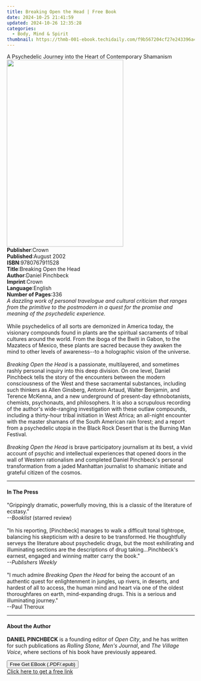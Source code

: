 ```yaml
---
title: Breaking Open the Head | Free Book
date: 2024-10-25 21:41:59
updated: 2024-10-26 12:35:28
categories:
  - Body, Mind & Spirit
thumbnail: https://thmb-001-ebook.techidaily.com/f9b567204cf27e243396a42f051ead06e0b6d299537b1b68166bbabef41e8bd0.jpg
---
```

<main id="book-container">
  <div class="flex flex-col">
    <div class="book-brief flex-1 py-6 px-4 sm:p-6 md:py-10 md:px-8">
      <!-- brief-->
      <div class="book-brief-main">
        A Psychedelic Journey into the Heart of Contemporary Shamanism
      </div>
    </div>
    <div
      class="book-meta-info flex-1 grid gap-4 col-start-1 col-end-3 row-start-1 sm:mb-6 sm:grid-cols-4 lg:gap-6 lg:col-start-2 lg:row-end-6 lg:row-span-6 lg:mb-0"
    >
      <div
        class="book-meta-info-left place-content-center mt-4 p-4 text-sm leading-6 col-start-2 col-span-2 dark:text-slate-400"
      >
        <img
          class="w-full h-500 object-cover rounded-lg sm:h-255 sm:col-span-2 lg:col-span-full"
          src="https://img-001-ebook.techidaily.com/d376670142920e487fb60aca7cfebef27c858c978f1dfc8cbd16747df4e68553.jpg"
          alt=""
          width="312"
          height="500"
        />
      </div>
      <div
        class="book-meta-info-right mt-2 col-start-1 row-start-2 col-span-3 self-center"
      >
        <!-- meta data  -->
        <div class="flex flex-col px-4 md:px-8">
          <div class="flex-1">
            <strong>Publisher</strong>:<span class="px-2">Crown</span>
          </div>
          <div class="flex-1">
            <strong>Published</strong>:<span class="px-2">August 2002</span>
          </div>
          <div class="flex-1">
            <strong>ISBN</strong>:<span class="px-2">9780767911528</span>
          </div>
          <div class="flex-1">
            <strong>Title</strong>:<span class="px-2"
              >Breaking Open the Head</span
            >
          </div>
          <div class="flex-1">
            <strong>Author</strong>:<span class="px-2">Daniel Pinchbeck</span>
          </div>
          <div class="flex-1">
            <strong>Imprint</strong>:<span class="px-2">Crown</span>
          </div>
          <div class="flex-1">
            <strong>Language</strong>:<span class="px-2">English</span>
          </div>
          <div class="flex-1">
            <strong>Number of Pages</strong>:<span class="px-2">336</span>
          </div>
        </div>
      </div>
    </div>
    <div class="book-description flex-1 py-6 px-4 sm:p-6 md:py-10 md:px-8">
      <div class="book-description-main">
        <div accordion-content="" id="description">
          <i
            >A dazzling work of personal travelogue and cultural criticism that
            ranges from the primitive to the postmodern in a quest for the
            promise and meaning of the psychedelic experience.<br /><br /></i
          >While psychedelics of all sorts are demonized in America today, the
          visionary compounds found in plants are the spiritual sacraments of
          tribal cultures around the world. From the iboga of the Bwiti in
          Gabon, to the Mazatecs of Mexico, these plants are sacred because they
          awaken the mind to other levels of awareness--to a holographic vision
          of the universe.<br /><br /><i>Breaking Open the Head</i> is a
          passionate, multilayered, and sometimes rashly personal inquiry into
          this deep division. On one level, Daniel Pinchbeck tells the story of
          the encounters between the modern consciousness of the West and these
          sacramental substances, including such thinkers as Allen Ginsberg,
          Antonin Artaud, Walter Benjamin, and Terence McKenna, and a new
          underground of present-day ethnobotanists, chemists, psychonauts, and
          philosophers. It is also a scrupulous recording of the author's
          wide-ranging investigation with these outlaw compounds, including a
          thirty-hour tribal initiation in West Africa; an all-night encounter
          with the master shamans of the South American rain forest; and a
          report from a psychedelic utopia in the Black Rock Desert that is the
          Burning Man Festival.<br /><br /><i>Breaking Open the Head</i> is
          brave participatory journalism at its best, a vivid account of psychic
          and intellectual experiences that opened doors in the wall of Western
          rationalism and completed Daniel Pinchbeck's personal transformation
          from a jaded Manhattan journalist to shamanic initiate and grateful
          citizen of the cosmos.
        </div>
        <div class="accordion-fader"></div>
      </div>
    </div>
    <div class="book-excerpts flex-1 py-6 px-4 sm:p-6 md:py-10 md:px-8">
      <!-- excerpts-->
      <div class="book-excerpts-main">
        <hr />
        <h4 class="placeholder placeholder-heading">
          <span>In The Press</span>
        </h4>
        <p>
          "Grippingly dramatic, powerfully moving, this is a classic of the
          literature of ecstasy."<br /><i>--Booklist</i> (starred review)<br /><br />"In
          his reporting, [Pinchbeck] manages to walk a difficult tonal
          tightrope, balancing his skepticism with a desire to be transformed.
          He thoughtfully serveys the literature about psychedelic drugs, but
          the most exhilirating and illuminating sections are the descriptions
          of drug taking...Pinchbeck's earnest, engaged and winning matter carry
          the book."<br /><i>--Publishers</i> <i>Weekly</i><br /><br />"I much
          admire <i>Breaking Open the Head</i> for being the account of an
          authentic quest for enlightenment in jungles, up rivers, in deserts,
          and hardest of all to access, the human mind and heart via one of the
          oldest thoroughfares on earth, mind-expanding drugs. This is a serious
          and illuminating journey."<br />--Paul Theroux
        </p>
      </div>
    </div>
    <div class="book-about-author flex-1 py-6 px-4 sm:p-6 md:py-10 md:px-8">
      <!-- about author-->
      <div class="book-main-author-main">
        <hr />
        <h4 class="placeholder placeholder-heading">
          <span>About the Author</span>
        </h4>
        <p>
          <b>DANIEL PINCHBECK</b> is a founding editor of<i> Open City</i>, and
          he has written for such publications as
          <i>Rolling Stone, Men's Journal</i>, and <i>The Village Voice</i>,
          where sections of his book have previously appeared.
        </p>
      </div>
    </div>
    <div class="book-free-get flex-1 py-6 px-4 sm:p-6 md:py-10 md:px-8">
      <button
        id="btn-free-get"
        class="bg-blue-500 hover:bg-blue-700 text-white font-bold py-2 px-4 rounded"
      >
        Free Get EBook (.PDF/.epub)
      </button>
      <div id="countdown-display" class="px-2 text-lg mt-2"></div>
      <a
        id="free-link"
        class="hidden bg-blue-500 hover:bg-blue-700 text-white font-bold py-2 px-4 rounded"
        href="https://www.ebooks.com/en-us/book/193231/breaking-open-the-head/daniel-pinchbeck/"
        target="_blank"
        >Click here to get a free link</a
      >
    </div>
    <script>
      let countdownTime = 0;
      let countdownInterval = null;
      document
        .getElementById('btn-free-get')
        .addEventListener('click', startCountdown);
      function startCountdown() {
        countdownTime = new Date().getTime() + 60000 * 3;
        countdownInterval = setInterval(updateCountdown, 1000);
        document.getElementById('btn-free-get').disabled = true;
        document
          .getElementById('btn-free-get')
          .classList.add('bg-gray-500', 'cursor-not-allowed');
      }
      function updateCountdown() {
        let currentTime = new Date().getTime();
        let timeLeft = countdownTime - currentTime;
        let secondsLeft = Math.floor(timeLeft / 1000);
        document.getElementById('countdown-display').innerHTML =
          `Remaining time: ${secondsLeft} seconds.`;
        if (secondsLeft <= 0) {
          clearInterval(countdownInterval);
          document.getElementById('btn-free-get').classList.add('hidden');
          document.getElementById('free-link').classList.remove('hidden');
          document.getElementById('countdown-display').innerHTML = '';
        }
      }
    </script>
  </div>
</main>
